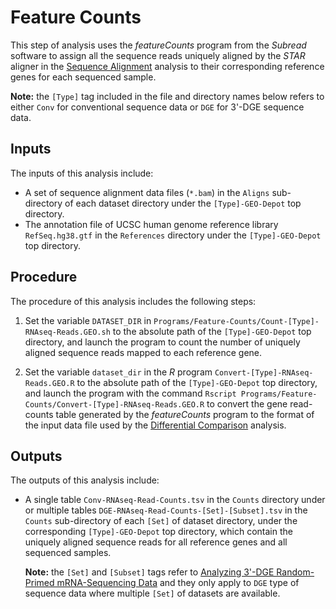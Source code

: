 # Feature Counts

This step of analysis uses the *featureCounts* program from the *Subread* software to assign all the sequence reads uniquely aligned by the *STAR* aligner in the [Sequence Alignment](https://github.com/DToxS/Sequence-Alignment) analysis to their corresponding reference genes for each sequenced sample.

**Note:** the `[Type]` tag included in the file and directory names below refers to either `Conv` for conventional sequence data or `DGE` for 3'-DGE sequence data.

## Inputs

The inputs of this analysis include:

- A set of sequence alignment data files (`*.bam`) in the `Aligns` sub-directory of each dataset directory under the `[Type]-GEO-Depot` top directory.
- The annotation file of UCSC human genome reference library `RefSeq.hg38.gtf` in the `References` directory under the `[Type]-GEO-Depot` top directory.

## Procedure

The procedure of this analysis includes the following steps:

1. Set the variable `DATASET_DIR` in `Programs/Feature-Counts/Count-[Type]-RNAseq-Reads.GEO.sh` to the absolute path of the `[Type]-GEO-Depot` top directory, and launch the program to count the number of uniquely aligned sequence reads mapped to each reference gene.

2. Set the variable `dataset_dir` in the *R* program `Convert-[Type]-RNAseq-Reads.GEO.R` to the absolute path of the `[Type]-GEO-Depot` top directory, and launch the program with the command `Rscript Programs/Feature-Counts/Convert-[Type]-RNAseq-Reads.GEO.R` to convert the gene read-counts table generated by the *featureCounts* program to the format of the input data file used by the [Differential Comparison](https://github.com/DToxS/Differential-Comparison) analysis.


## Outputs

The outputs of this analysis include:

- A single table `Conv-RNAseq-Read-Counts.tsv` in the `Counts` directory under or multiple tables `DGE-RNAseq-Read-Counts-[Set]-[Subset].tsv` in the `Counts` sub-directory of each `[Set]` of dataset directory, under the corresponding `[Type]-GEO-Depot` top directory, which contain the uniquely aligned sequence reads for all reference genes and all sequenced samples.

  **Note:** the `[Set]` and `[Subset]` tags refer to [Analyzing 3'-DGE Random-Primed mRNA-Sequencing Data](https://github.com/DToxS/DGE-GEO-Depot) and they only apply to `DGE` type of sequence data where multiple `[Set]` of datasets are available.
